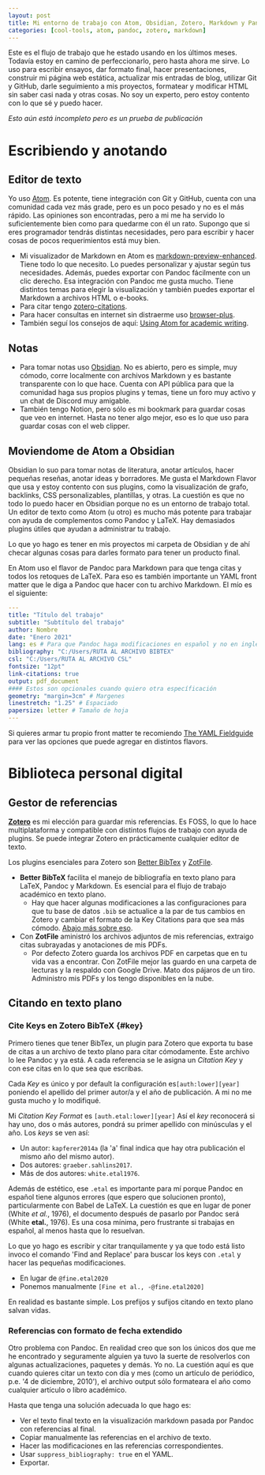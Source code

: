 ```yaml
---
layout: post
title: Mi entorno de trabajo con Atom, Obsidian, Zotero, Markdown y Pandoc
categories: [cool-tools, atom, pandoc, zotero, markdown]
---
```



Este es el flujo de trabajo que he estado usando en los últimos meses. Todavía estoy en camino de perfeccionarlo, pero hasta ahora me sirve. Lo uso para escribir ensayos, dar formato final, hacer presentaciones, construir mi página web estática, actualizar mis entradas de blog, utilizar Git y GitHub, darle seguimiento a mis proyectos, formatear y modificar HTML sin saber casi nada y otras cosas. No soy un experto, pero estoy contento con lo que sé y puedo hacer.

_Esto aún está incompleto pero es un prueba de publicación_

# Escribiendo y anotando
## Editor de texto
Yo uso [Atom](https://atom.io). Es potente, tiene integración con Git y GitHub, cuenta con una comunidad cada vez más grade, pero es un poco pesado y no es el más rápido. Las opiniones son encontradas, pero a mi me ha servido lo suficientemente bien como para quedarme con él un rato. Supongo que si eres programador tendrás distintas necesidades, pero para escribir y hacer cosas de pocos requerimientos está muy bien.

- Mi visualizador de Markdown en Atom es [markdown-preview-enhanced](https://shd101wyy.github.io/markdown-preview-enhanced/#/). Tiene todo lo que necesito. Lo puedes personalizar y ajustar según tus necesidades. Además, puedes exportar con Pandoc fácilmente con un clic derecho. Esa integración con Pandoc me gusta mucho. Tiene distintos temas para elegir la visualización y también puedes exportar el Markdown a archivos HTML o e-books.
- Para citar tengo [zotero-citations](https://atom.io/packages/zotero-citations).
- Para hacer consultas en internet sin distraerme uso [browser-plus](https://atom.io/packages/browser-plus).
- También seguí los consejos de aquí: [Using Atom for academic writing](https://discuss.atom.io/t/using-atom-for-academic-writing/19222).

## Notas
- Para tomar notas uso [Obsidian](https://obsidian.md). No es abierto, pero es simple, muy cómodo, corre localmente con archivos Markdown y es bastante transparente con lo que hace. Cuenta con API pública para que la comunidad haga sus propios plugins y temas, tiene un foro muy activo y un chat de Discord muy amigable.
- También tengo Notion, pero sólo es mi bookmark para guardar cosas que veo en internet. Hasta no tener algo mejor, eso es lo que uso para guardar cosas con el web clipper.

## Moviendome de Atom a Obsidian
Obsidian lo suo para tomar notas de literatura, anotar artículos, hacer pequeñas reseñas, anotar ideas y borradores. Me gusta el Markdown Flavor que usa y estoy contento con sus plugins, como la visualización de grafo, backlinks, CSS personalizables, plantillas, y otras. La cuestión es que no todo lo puedo hacer en Obsidian porque no es un entorno de trabajo total. Un editor de texto como Atom (u otro) es mucho más potente para trabajar con ayuda de complementos como Pandoc y LaTeX. Hay demasiados plugins útiles que ayudan a administrar tu trabajo.

Lo que yo hago es tener  en mis proyectos mi carpeta de Obsidian y de ahí checar algunas cosas para darles formato para tener un producto final.

En Atom uso el flavor de Pandoc para Markdown para que tenga citas y todos los retoques de LaTeX. Para eso es también importante un YAML front matter que le diga a Pandoc que hacer con tu archivo Markdown. El mío es el siguiente:

```yaml
---
title: "Título del trabajo"
subtitle: "Subtítulo del trabajo"
author: Nombre
date: "Enero 2021"
lang: es # Para que Pandoc haga modificaciones en español y no en inglés
bibliography: "C:/Users/RUTA AL ARCHIVO BIBTEX"
csl: "C:/Users/RUTA AL ARCHIVO CSL"
fontsize: "12pt"
link-citations: true
output: pdf_document
#### Estos son opcionales cuando quiero otra específicación
geometry: "margin=3cm" # Margenes
linestretch: "1.25" # Espaciado
papersize: letter # Tamaño de hoja
---
```

Si quieres armar tu propio front matter te recomiendo [The YAML Fieldguide](https://cran.r-project.org/web/packages/ymlthis/vignettes/yaml-fieldguide.html) para ver las opciones que puede agregar en distintos flavors.

# Biblioteca personal digital
## Gestor de referencias
**[Zotero](https://www.zotero.org/)** es mi elección para guardar mis referencias. Es FOSS, lo que lo hace multiplataforma y compatible con distintos flujos de trabajo con ayuda de plugins. Se puede integrar Zotero en prácticamente cualquier editor de texto.

Los plugins esenciales para Zotero son [Better BibTex](https://retorque.re/zotero-better-bibtex/) y [ZotFile](http://zotfile.com/).

- **Better BibTeX** facilita el manejo de bibliografía en texto plano para LaTeX, Pandoc y Markdown. Es esencial para el flujo de trabajo académico en texto plano.
  - Hay que hacer algunas modificaciones a las configuraciones para que tu base de datos `.bib` se actualice a la par de tus cambios en Zotero y cambiar el formato de la Key Citations para que sea más cómodo. [Abajo más sobre eso](#key).
- Con **ZotFile** aministró los archivos adjuntos de mis referencias, extraigo citas subrayadas y anotaciones de mis PDFs.
  - Por defecto Zotero guarda los archivos PDF en carpetas que en tu vida vas a encontrar. Con ZotFile mejor las guardo en una carpeta de lecturas y la respaldo con Google Drive. Mato dos pájaros de un tiro. Administro mis PDFs y los tengo disponibles en la nube.

## Citando en texto plano

### Cite Keys en Zotero BibTeX {#key}
Primero tienes que tener BibTex, un plugin para Zotero que exporta tu base de citas a un archivo de texto plano para citar cómodamente. Este archivo lo lee Pandoc y ya está. A cada referencia se le asigna un _Citation Key_ y con ese citas en lo que sea que escribas.

Cada _Key_ es único y por default la configuración es`[auth:lower][year]` poniendo el apellido del primer autor/a y el año de publicación. A mi no me gusta mucho y lo modifiqué.

Mi _Citation Key Format_ es `[auth.etal:lower][year]`
Así el _key_ reconocerá si hay uno, dos o más autores, pondrá su primer apellido con minúsculas y el año.
Los _keys_ se ven así:

- Un autor: `kapferer2014a` (la 'a' final indica que hay otra publicación el mismo año del mismo autor).
- Dos autores: `graeber.sahlins2017`.
- Más de dos autores: `white.etal1976`.

Además de estético, ese `.etal` es importante para mí porque Pandoc en español tiene algunos errores (que espero que solucionen pronto), particularmente con Babel de LaTeX. La cuestión es que en lugar de poner (White _et al._, 1976), el documento después de pasarlo por Pandoc será (White **etal.**, 1976). Es una cosa mínima, pero frustrante si trabajas en español, al menos hasta que lo resuelvan.

Lo que yo hago es escribir y citar tranquilamente y ya que todo está listo invoco el comando 'Find and Replace' para buscar los keys con `.etal` y hacer las pequeñas modificaciones.

- En lugar de `@fine.etal2020`
- Ponemos manualmente `[Fine et al., -@fine.etal2020]`

En realidad es bastante simple. Los prefijos y sufijos citando en texto plano salvan vidas.

### Referencias con formato de fecha extendido
Otro problema con Pandoc. En realidad creo que son los únicos dos que me he encontrado y seguramente alguien ya tuvo la suerte de resolverlos con algunas actualizaciones, paquetes y demás. Yo no. La cuestión aquí es que cuando quieres citar un texto con día y mes (como un artículo de periódico, p.e. '4 de diciembre, 2010'), el archivo output sólo formateara el año como cualquier artículo o libro académico.

Hasta que tenga una solución adecuada lo que hago es:

- Ver el texto final texto en la visualización markdown pasada por Pandoc con referencias al final.
- Copiar manualmente las referencias en el archivo de texto.
- Hacer las modificaciones en las referencias correspondientes.
- Usar `suppress_bibliography: true` en el YAML.
- Exportar.
